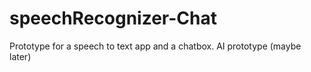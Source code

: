 # speechRecognizer-Chat
Prototype for a speech to text app and a chatbox. AI prototype (maybe later)
